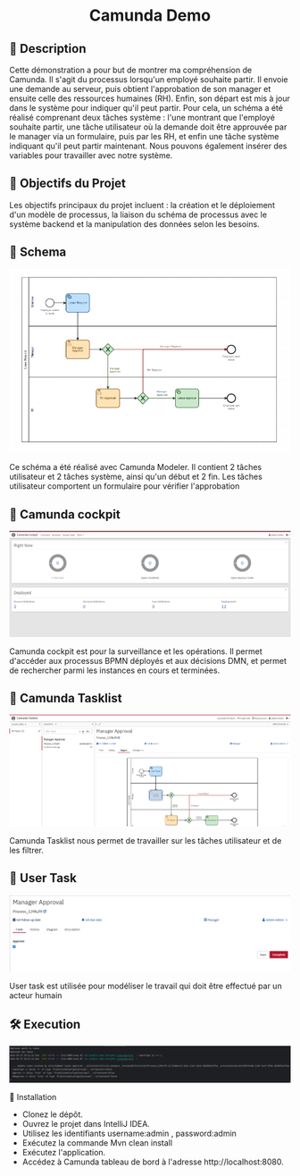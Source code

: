 <h1 align="center">
Camunda Demo</h1>



## 🧐 Description <a name = "description"></a>
Cette démonstration a pour but de montrer ma compréhension de Camunda. Il s'agit du processus lorsqu'un employé souhaite partir. Il envoie une demande au serveur, puis obtient l'approbation de son manager et ensuite celle des ressources humaines (RH). Enfin, son départ est mis à jour dans le système pour indiquer qu'il peut partir. Pour cela, un schéma a été réalisé comprenant deux tâches système : l'une montrant que l'employé souhaite partir, une tâche utilisateur où la demande doit être approuvée par le manager via un formulaire, puis par les RH, et enfin une tâche système indiquant qu'il peut partir maintenant. Nous pouvons également insérer des variables pour travailler avec notre système.
## 🎯 Objectifs du Projet <a name = "project-goals"></a>
Les objectifs principaux du projet incluent : la création et le déploiement d'un modèle de processus, la liaison du schéma de processus avec le système backend et la manipulation des données selon les besoins.

## 📝 Schema <a name = "schema"></a>
<p align="center">
  <img src="src/main/java/com/example/demo/Assets/Shcema.png" alt="Schema">
</p>

Ce schéma a été réalisé avec Camunda Modeler. Il contient 2 tâches utilisateur et 2 tâches système, ainsi qu'un début et 2 fin. Les tâches utilisateur comportent un formulaire pour vérifier l'approbation

## 📝 Camunda cockpit <a name = "cockpit"></a>
<p align="center">
  <img src="src/main/java/com/example/demo/Assets/Cockpit.png" alt="cockpit">
</p>

Camunda cockpit est pour la surveillance et les opérations. Il permet d'accéder aux processus BPMN déployés et aux décisions DMN, et permet de rechercher parmi les instances en cours et terminées.

## 📝 Camunda Tasklist <a name = "tasklist"></a>
<p align="center">
  <img src="src/main/java/com/example/demo/Assets/Camunda Tasklist.png" alt="tasklist">
</p>

Camunda Tasklist nous permet de travailler sur les tâches utilisateur et de les filtrer.

## 📝 User Task <a name = "usertask"></a>
<p align="center">
  <img src="src/main/java/com/example/demo/Assets/UserTasks.png" alt="usertask">
</p>

User task est utilisée pour modéliser le travail qui doit être effectué par un acteur humain

## 🛠️ Execution <a name = "Execution"></a>
<p align="center">
  <img src="src/main/java/com/example/demo/Assets/Execution.png" alt="Execution">
</p>

🚀 Installation <a name="installation"></a>

   - Clonez le dépôt.
   - Ouvrez le projet dans IntelliJ IDEA.
   - Utilisez les identifiants username:admin , password:admin
   - Exécutez la commande Mvn clean install
   - Exécutez l'application.
   - Accédez à Camunda tableau de bord à l'adresse http://localhost:8080.
